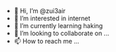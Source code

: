 - 👋 Hi, I’m @zui3air
- 👀 I’m interested in internet 
- 🌱 I’m currently learning haking
- 💞️ I’m looking to collaborate on ...
- 📫 How to reach me ...

<!---
zui3air/zui3air is a ✨ special ✨ repository because its `README.md` (this file) appears on your GitHub profile.
You can click the Preview link to take a look at your changes.
--->
